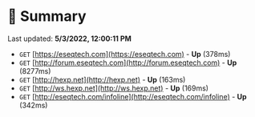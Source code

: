 # 📖 Summary
Last updated: **5/3/2022, 12:00:11 PM**

- `GET` [https://eseqtech.com](https://eseqtech.com) - **Up** (378ms)
- `GET` [http://forum.eseqtech.com](http://forum.eseqtech.com) - **Up** (8277ms)
- `GET` [http://hexp.net](http://hexp.net) - **Up** (163ms)
- `GET` [http://ws.hexp.net](http://ws.hexp.net) - **Up** (169ms)
- `GET` [http://eseqtech.com/infoline](http://eseqtech.com/infoline) - **Up** (342ms)
